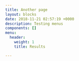 ```yaml
---
title: Another page
layout: blocks
date: 2018-11-21 02:57:19 +0000
description: Testing menus
components: []
menu:
  header:
    weight: 1
    title: Results

---
```

